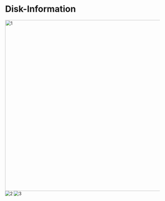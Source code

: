 # Disk-Information

<img src="https://i.ibb.co/TY9hXWR/1.png" alt="1" width="558" hight="691">
<img src="https://i.ibb.co/L8GMNdD/2.png" alt="2">
<img src="https://i.ibb.co/25BqJsJ/3.png" alt="3">
